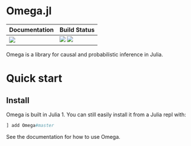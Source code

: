 # Omega.jl

| **Documentation**                       | **Build Status**                                                                                |
|:--------------------------------------- |:----------------------------------------------------------------------------------------------- |
| [![][docs-latest-img]][docs-latest-url] | [![][travis-img]][travis-url] [![][codecov-img]][codecov-url] |

Omega is a library for causal and probabilistic inference in Julia.

# Quick start

## Install

Omega is built in Julia 1.  You can still easily install it from a Julia repl with:

```julia
] add Omega#master 
```

See the documentation for how to use Omega. 

[docs-latest-img]: https://img.shields.io/badge/docs-latest-blue.svg
[docs-latest-url]: https://X.github.io/Omega.jl/latest

[travis-img]: https://travis-ci.org/X/Omega.jl.svg?branch=master
[travis-url]: https://travis-ci.org/X/Omega.jl

[codecov-img]: https://codecov.io/github/X/Omega.jl/coverage.svg?branch=master
[codecov-url]: http://codecov.io/github/X/Omega.jl?branch=master

